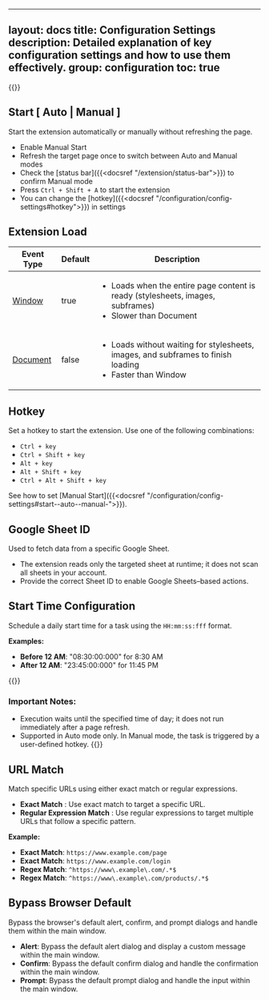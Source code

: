 
---
layout: docs
title: Configuration Settings
description: Detailed explanation of key configuration settings and how to use them effectively.
group: configuration
toc: true
---
{{<img configuration-settings.png>}}

## Start [ Auto | Manual ]
Start the extension automatically or manually without refreshing the page.
- Enable Manual Start
- Refresh the target page once to switch between Auto and Manual modes
- Check the [status bar]({{<docsref "/extension/status-bar">}}) to confirm Manual mode
- Press `Ctrl + Shift + A` to start the extension
- You can change the [hotkey]({{<docsref "/configuration/config-settings#hotkey">}}) in settings

## Extension Load
<table class="table">
  <thead>
    <tr>
      <th>Event Type</th>
      <th>Default</th>
      <th>Description</th>
    </tr>
  </thead>
  <tbody>
    <tr>
      <td>
        <a href="https://developer.mozilla.org/en-US/docs/Web/API/GlobalEventHandlers/onload">Window</a>
      </td>
      <td>true</td>
      <td>
        <ul>
          <li>Loads when the entire page content is ready (stylesheets, images, subframes)</li>
          <li>Slower than Document</li>
        </ul>
      </td>
    </tr>
    <tr>
      <td>
        <a href="https://developer.mozilla.org/en-US/docs/Web/API/Window/DOMContentLoaded_event">Document</a>
      </td>
      <td>false</td>
      <td>
        <ul>
          <li>Loads without waiting for stylesheets, images, and subframes to finish loading</li>
          <li>Faster than Window</li>
        </ul>
    </tr>
  </tbody>
</table>

## Hotkey
Set a hotkey to start the extension. Use one of the following combinations:
- `Ctrl + key`
- `Ctrl + Shift + key`
- `Alt + key`
- `Alt + Shift + key`
- `Ctrl + Alt + Shift + key`

See how to set [Manual Start]({{<docsref "/configuration/config-settings#start--auto--manual-">}}).

## Google Sheet ID
Used to fetch data from a specific Google Sheet.

- The extension reads only the targeted sheet at runtime; it does not scan all sheets in your account.
- Provide the correct Sheet ID to enable Google Sheets–based actions.


## Start Time Configuration
Schedule a daily start time for a task using the `HH:mm:ss:fff` format.

**Examples:**
- **Before 12 AM**: "08:30:00:000" for 8:30 AM
- **After 12 AM**: "23:45:00:000" for 11:45 PM

{{<callout info>}}
### Important Notes:
- Execution waits until the specified time of day; it does not run immediately after a page refresh.
- Supported in Auto mode only. In Manual mode, the task is triggered by a user-defined hotkey.
{{</callout>}}

## URL Match
Match specific URLs using either exact match or regular expressions.
- **Exact Match** : Use exact match to target a specific URL.
- **Regular Expression Match** : Use regular expressions to target multiple URLs that follow a specific pattern.

**Example:**
- **Exact Match**: `https://www.example.com/page`
- **Exact Match**: `https://www.example.com/login`
- **Regex Match**: `^https://www\.example\.com/.*$`
- **Regex Match**: `^https://www\.example\.com/products/.*$`


## Bypass Browser Default
Bypass the browser's default alert, confirm, and prompt dialogs and handle them within the main window.

- **Alert**: Bypass the default alert dialog and display a custom message within the main window.
- **Confirm**: Bypass the default confirm dialog and handle the confirmation within the main window.
- **Prompt**: Bypass the default prompt dialog and handle the input within the main window.
